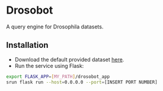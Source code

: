 # Drosobot
A query engine for Drosophila datasets.

## Installation

* Download the default provided dataset [here](https://drive.google.com/drive/folders/1C4Rq5-3qGLZ2ODWD13a5JZxATA2QHpj_?usp=sharing).
* Run the service using Flask:
```bash
export FLASK_APP=[MY_PATH]/drosobot_app
srun flask run --host=0.0.0.0 --port=[INSERT PORT NUMBER]
```